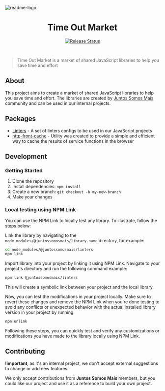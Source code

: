 ![readme-logo](https://github.com/juntossomosmais/time-out-market/assets/20569339/e54b4b9c-4f21-481e-8ccc-4a862ea296af)

<div align="center">
  <h1>Time Out Market</h1>
  <p>
    <a href="https://github.com/juntossomosmais/atomium/actions/workflows/release-and-publish-packages.yml">
      <img
        alt="Release Status"
        src="https://img.shields.io/github/actions/workflow/status/juntossomosmais/atomium/release-and-publish-packages.yml?label=Release%20Status"
      />
    </a>
  </p>
  <br />
</div>

> Time Out Market is a market of shared JavaScript libraries to help you save time and effort

## About

This project aims to create a market of shared JavaScript libraries to help you save time and effort. The libraries are created by [Juntos Somos Mais](https://github.com/juntossomosmais) community and can be used in our internal projects.

## Packages

- [Linters](packages/linters/README.md) - A set of linters configs to be used in our JavaScript projects
- [http-front-cache](packages/http-front-cache/README.md) - Utility was created to provide a simple and efficient way to cache the results of service functions in the browser


## Development

### Getting Started

1. Clone the repository
2. Install dependencies: `npm install`
3. Create a new branch: `git checkout -b my-new-branch`
4. Make your changes

### Local testing using NPM Link

You can use the NPM Link to locally test any library. To illustrate, follow the steps below:

Link the library by navigating to the `node_modules/@juntossomosmais/library-name` directory, for example:

```bash
cd node_modules/@juntossomosmais/linters
npm link
```

Import library into your project by linking it using NPM Link. Navigate to your project's directory and run the following command example:

```bash
npm link @juntossomosmais/linters
```

This will create a symbolic link between your project and the local library.

Now, you can test the modifications in your project locally. Make sure to revert these changes and remove the NPM Link when you're done testing to avoid any conflicts or unexpected behavior with the actual installed library version in your project by running:

```bash
npm unlink
```

Following these steps, you can quickly test and verify any customizations or modifications you have made to the library locally using NPM Link.

## Contributing

**!important**, as it's an internal project, we don't accept external suggestions to change or add new features.

We only accept contributions from **Juntos Somos Mais** members, but you could like our project and use it as a reference to build your own project.
